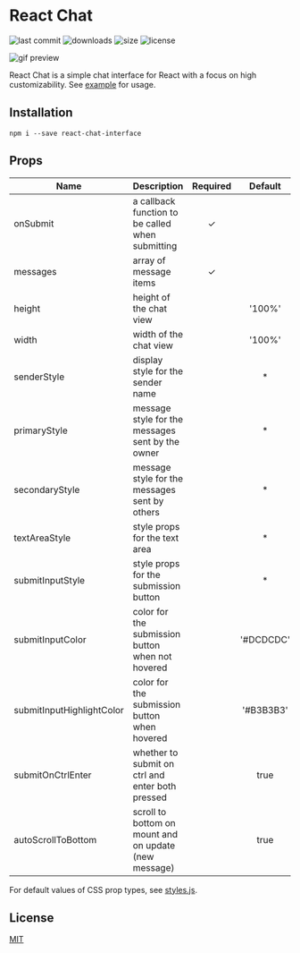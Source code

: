 # React Chat
![last commit](https://img.shields.io/github/last-commit/thinkty/react-chat?style=flat-square)
![downloads](https://img.shields.io/npm/dt/react-chat-interface?style=flat-square)
![size](https://img.shields.io/bundlephobia/min/react-chat-interface?style=flat-square)
![license](https://img.shields.io/github/license/thinkty/react-chat?style=flat-square)

![gif preview](https://imgur.com/kh3lmOQ.gif)

React Chat is a simple chat interface for React with a focus on high customizability.
See [example](https://github.com/thinkty/react-chat/tree/master/src/example) for usage.

## Installation
```
npm i --save react-chat-interface
```

## Props
| Name                      | Description                                           | Required |  Default  |  Types  |
|---------------------------|-------------------------------------------------------|:--------:|:---------:|:-------:|
| onSubmit                  | a callback function to be called when submitting      |     ✓    |           |   func  |
| messages                  | array of message items                                |     ✓    |           | Message |
| height                    | height of the chat view                               |          |   '100%'  |  string |
| width                     | width of the chat view                                |          |   '100%'  |  string |
| senderStyle               | display style for the sender name                     |          |     *     |   CSS   |
| primaryStyle              | message style for the messages sent by the owner      |          |     *     |   CSS   |
| secondaryStyle            | message style for the messages sent by others         |          |     *     |   CSS   |
| textAreaStyle             | style props for the text area                         |          |     *     |   CSS   |
| submitInputStyle          | style props for the submission button                 |          |     *     |   CSS   |
| submitInputColor          | color for the submission button when not hovered      |          | '#DCDCDC' |  string |
| submitInputHighlightColor | color for the submission button when hovered          |          | '#B3B3B3' |  string |
| submitOnCtrlEnter         | whether to submit on ctrl and enter both pressed      |          |    true   |   bool  |
| autoScrollToBottom        | scroll to bottom on mount and on update (new message) |          |    true   |   bool  |

For default values of CSS prop types, see [styles.js](https://github.com/thinkty/react-chat/blob/master/src/lib/styles.js).

## License
[MIT](https://github.com/thinkty/react-chat/blob/master/LICENSE)

